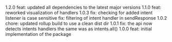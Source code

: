 1.2.0
feat: updated all dependencies to the latest major versions
1.1.0
feat: reworked visualization of handlers
1.0.3
fix: checking for added intent listener is case sensitive
fix: filtering of intent handler in sendResponse
1.0.2
chore: updated rollup build to use a clean dist dir
1.0.1
fix: the api now detects intents handlers the same was as intents.all()
1.0.0
feat: initial implementation of the package